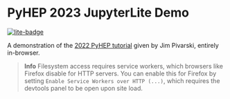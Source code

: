 # PyHEP 2023 JupyterLite Demo

[![lite-badge](https://jupyterlite.rtfd.io/en/latest/_static/badge.svg)](https://agoose77.github.io/pyhep-2023-jupyterlite-demo/lab/index.html?path=demo.ipynb)

A demonstration of the [2022 PyHEP tutorial](https://github.com/jpivarski-talks/2022-09-12-pyhep22-awkward-combinatorics) given by Jim Pivarski, entirely in-browser.

> **Info**
> Filesystem access requires service workers, which browsers like Firefox disable for HTTP servers. You can enable this for Firefox by setting `Enable Service Workers over HTTP (...)`, which requires the devtools panel to be open upon site load.
